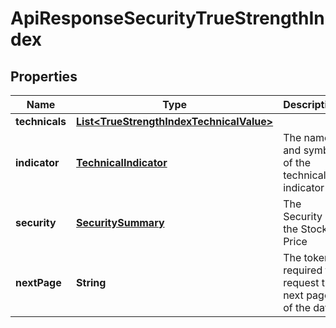 
# ApiResponseSecurityTrueStrengthIndex

## Properties
Name | Type | Description | Notes
------------ | ------------- | ------------- | -------------
**technicals** | [**List&lt;TrueStrengthIndexTechnicalValue&gt;**](TrueStrengthIndexTechnicalValue.md) |  |  [optional]
**indicator** | [**TechnicalIndicator**](TechnicalIndicator.md) | The name and symbol of the technical indicator |  [optional]
**security** | [**SecuritySummary**](SecuritySummary.md) | The Security of the Stock Price |  [optional]
**nextPage** | **String** | The token required to request the next page of the data |  [optional]



